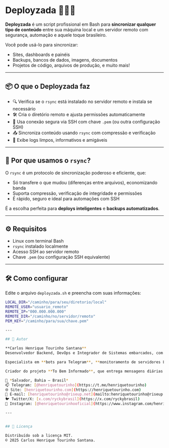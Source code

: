 # Deployzada 🚀🇧🇷

**Deployzada** é um script profissional em Bash para **sincronizar qualquer tipo de conteúdo** entre sua máquina local e um servidor remoto com segurança, automação e aquele toque brasileiro.

Você pode usá-lo para sincronizar:
- Sites, dashboards e painéis
- Backups, bancos de dados, imagens, documentos
- Projetos de código, arquivos de produção, e muito mais!

---

## 📦 O que o Deployzada faz

- 🔍 Verifica se o `rsync` está instalado no servidor remoto e instala se necessário
- 🛠️ Cria o diretório remoto e ajusta permissões automaticamente
- 🔐 Usa conexão segura via SSH com chave `.pem` (ou outra configuração SSH)
- 📤 Sincroniza conteúdo usando `rsync` com compressão e verificação
- 📜 Exibe logs limpos, informativos e amigáveis

---

## 🚀 Por que usamos o `rsync`?

O `rsync` é um protocolo de sincronização poderoso e eficiente, que:

- Só transfere o que mudou (diferenças entre arquivos), economizando banda
- Suporta compressão, verificação de integridade e permissões
- É rápido, seguro e ideal para automações com SSH

É a escolha perfeita para **deploys inteligentes** e **backups automatizados**.

---

## ⚙️ Requisitos

- Linux com terminal Bash
- `rsync` instalado localmente
- Acesso SSH ao servidor remoto
- Chave `.pem` (ou configuração SSH equivalente)

---

## 🛠️ Como configurar

Edite o arquivo `deployzada.sh` e preencha com suas informações:

```bash
LOCAL_DIR="/caminho/para/seu/diretorio/local"
REMOTE_USER="usuario_remoto"
REMOTE_IP="000.000.000.000"
REMOTE_DIR="/caminho/no/servidor/remoto"
PEM_KEY="/caminho/para/sua/chave.pem"

---

## 👤 Autor

**Carlos Henrique Tourinho Santana**
Desenvolvedor Backend, DevOps e Integrador de Sistemas embarcados, com sólida experiência em **automação com Shell Script, Python, C e C++**. Atua no desenvolvimento de soluções para **ESP32, Arduino e módulos GSM**, além de sistemas web com **PHP**.

Especialista em **bots para Telegram**, **monitoramento de servidores Linux**, automação de tarefas críticas e criação de ferramentas inteligentes para segurança e produtividade.

Criador do projeto **To Bem Informado**, que entrega mensagens diárias com carinho, inteligência e presença digital.

📍 *Salvador, Bahia – Brasil*
📫 Telegram: [@henriquetourinho](https://t.me/henriquetourinho)
🌐 Site: [henriquetourinho.com](https://henriquetourinho.com)
📧 E-mail: [henriquetourinho@riseup.net](mailto:henriquetourinho@riseup.net)
🐦 Twitter/X: [x.com/ryckybrasil](https://x.com/ryckybrasil)
📸 Instagram: [@henriquetourinhooficial](https://www.instagram.com/henriquetourinhooficial)

---


## 📄 Licença

Distribuído sob a licença MIT.
© 2025 Carlos Henrique Tourinho Santana.